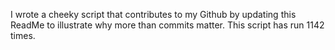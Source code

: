 I wrote a cheeky script that contributes to my Github by updating this ReadMe to illustrate why more than commits matter. This script has run 1142 times.